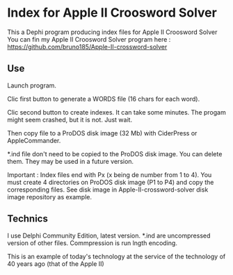 # Index for Apple II Croosword Solver
This a Dephi program producing index files for Apple II Croosword Solver
You can fin my Apple II Croosword Solver program here : 
https://github.com/bruno185/Apple-II-crossword-solver

## Use
Launch program.

Clic first button to generate a WORDS file (16 chars for each word).

Clic second button to create indexes. It can take some minutes. The progam might seem crashed, but it is not. Just wait.

Then copy file to a ProDOS disk image (32 Mb) with CiderPress or AppleCommander. 

*.ind file don't need to be copied to the ProDOS disk image. You can delete them. They may be used in a future version. 

Important  : Index files end with Px (x being de number from 1 to 4). You must create 4 directories on ProDOS disk image (P1 to P4) and copy the corresponding files. See disk image in Apple-II-crossword-solver disk image repository as example.

## Technics
I use Delphi Community Edition, latest version.
*.ind are uncompressed version of other files.
Commpression is run lngth encoding.

This is an example of today's technology at the service of the technology of 40 years ago (that of the Apple II)